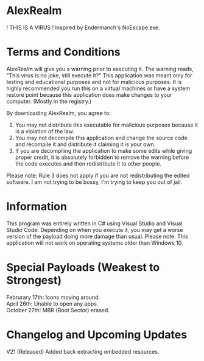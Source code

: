 # AlexRealm
! THIS IS A VIRUS ! Inspired by Endermanch's NoEscape.exe.

# Terms and Conditions

AlexRealm will give you a warning prior to executing it. The warning reads, "This virus is no joke, still execute it?"
This application was meant only for testing and educational purposes and not for malicious purposes.
It is highly recommended you run this on a virtual machines or have a system restore point because this application does make changes to your computer.
(Mostly in the registry.)

By downloading AlexRealm, you agree to:
1. You may not distribute this executable for malicious purposes because it is a violation of the law.
2. You may not decompile this application and change the source code and recompile it and distribute it claiming it is your own.
3. If you are decompiling the application to make some edits while giving proper credit, it is absolutely forbidden to remove the warning before the code executes and then redistribute it to other people.

Please note: Rule 3 does not apply if you are not redistributing the edited software.
I am not trying to be bossy, I'm trying to keep you out of jail.

# Information
This program was entirely written in C# using Visual Studio and Visual Studio Code.
Depending on when you execute it, you may get a worse version of the payload doing more damage than usual.
Please note: This application will not work on operating systems older than Windows 10. 

# Special Payloads (Weakest to Strongest)
Februrary 17th: Icons moving around.<br>
April 26th: Unable to open any apps.<br>
October 27th: MBR (Boot Sector) erased.<br>

# Changelog and Upcoming Updates
V21 (Released) Added back extracting embedded resources.<br>
